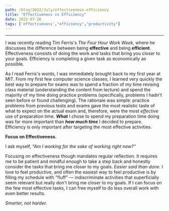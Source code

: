 ```yaml
---
path: /blog/2022/July/effectiveness-efficiency
title: "Effectiveness vs Efficiency"
date: 2022-07-26
tags: ['effectiveness',"efficiency","productivity"]
---
```

---
  
I was recently reading Tim Ferris's *The Four Hour Work Week*, where he discusses the difference between being **effective** and being **efficient**. Effectiveness consists of doing the work and tasks that bring you closer to your goals. Efficiency is completing a given task as economically as possible.

As I read Ferris's words, I was immediately brought back to my first year at MIT. From my first few computer science classes, I learned very quickly the best way to prepare for exams was to spend a fraction of my time revising class material (understanding the content from lecture) and spend the majority of my time doing practice problems (specifically, problems I hadn't seen before or found challenging). The rationale was simple: practice problems from previous tests and exams gave the most realistic taste of what to expect on the actual exam and, therefore, were the most *effective* use of preparation time. ***What*** I chose to spend my preparation time doing was far more important than ***how much time*** I decided to prepare. Efficiency is only important after targeting the most effective activities.

**Focus on Effectiveness.**

I ask myself, *"Am I working for the sake of working right now?"*


Focusing on effectiveness though mandates regular reflection. It requires me to be patient and mindful enough to take a step back and honestly consider the tasks that bring me closer to my goals. *Easier said than done.* I love to feel productive, and often the easiest way to feel productive is by filling my schedule with "fluff" &mdash; indiscriminate activities that superficially seem relevant but really don't bring me closer to my goals. If I can focus on the few most effective tasks, I can free myself to do less overall work with even better results. 

*Smarter, not harder.*